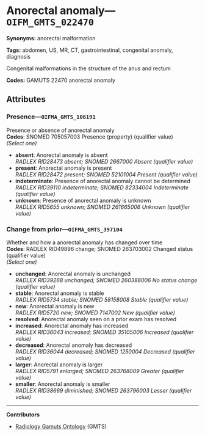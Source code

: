# Anorectal anomaly—`OIFM_GMTS_022470`

**Synonyms:** anorectal malformation

**Tags:** abdomen, US, MR, CT, gastrointestinal, congenital anomaly, diagnosis

Congenital malformations in the structure of the anus and rectum

**Codes:** GAMUTS 22470 anorectal anomaly

## Attributes

### Presence—`OIFMA_GMTS_106191`

Presence or absence of anorectal anomaly  
**Codes**: SNOMED 705057003 Presence (property) (qualifier value)  
*(Select one)*

- **absent**: Anorectal anomaly is absent  
_RADLEX RID28473 absent; SNOMED 2667000 Absent (qualifier value)_
- **present**: Anorectal anomaly is present  
_RADLEX RID28472 present; SNOMED 52101004 Present (qualifier value)_
- **indeterminate**: Presence of anorectal anomaly cannot be determined  
_RADLEX RID39110 indeterminate; SNOMED 82334004 Indeterminate (qualifier value)_
- **unknown**: Presence of anorectal anomaly is unknown  
_RADLEX RID5655 unknown; SNOMED 261665006 Unknown (qualifier value)_

### Change from prior—`OIFMA_GMTS_397104`

Whether and how a anorectal anomaly has changed over time  
**Codes**: RADLEX RID49896 change; SNOMED 263703002 Changed status (qualifier value)  
*(Select one)*

- **unchanged**: Anorectal anomaly is unchanged  
_RADLEX RID39268 unchanged; SNOMED 260388006 No status change (qualifier value)_
- **stable**: Anorectal anomaly is stable  
_RADLEX RID5734 stable; SNOMED 58158008 Stable (qualifier value)_
- **new**: Anorectal anomaly is new  
_RADLEX RID5720 new; SNOMED 7147002 New (qualifier value)_
- **resolved**: Anorectal anomaly seen on a prior exam has resolved  
- **increased**: Anorectal anomaly has increased  
_RADLEX RID36043 increased; SNOMED 35105006 Increased (qualifier value)_
- **decreased**: Anorectal anomaly has decreased  
_RADLEX RID36044 decreased; SNOMED 1250004 Decreased (qualifier value)_
- **larger**: Anorectal anomaly is larger  
_RADLEX RID5791 enlarged; SNOMED 263768009 Greater (qualifier value)_
- **smaller**: Anorectal anomaly is smaller  
_RADLEX RID38669 diminished; SNOMED 263796003 Lesser (qualifier value)_

---

**Contributors**

- [Radiology Gamuts Ontology](https://gamuts.net/) (GMTS)